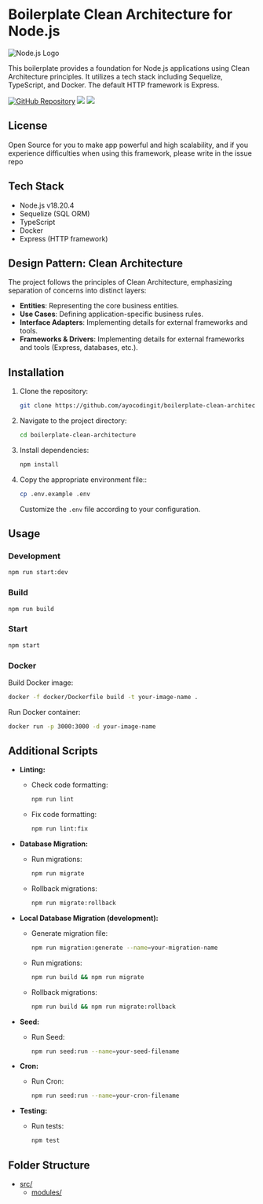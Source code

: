 # Boilerplate Clean Architecture for Node.js

![Node.js Logo](https://nodejs.org/static/images/logo.svg)

This boilerplate provides a foundation for Node.js applications using Clean Architecture principles. It utilizes a tech stack including Sequelize, TypeScript, and Docker. The default HTTP framework is Express.

[![GitHub Repository](https://img.shields.io/badge/GitHub-Repository-blue?logo=github)](https://github.com/ayocodingit/boilerplate-clean-architecture)
<a href="https://codeclimate.com/github/ayocodingit/boilerplate-clean-architecture/maintainability"><img src="https://api.codeclimate.com/v1/badges/12c10806992f9baa009f/maintainability" /></a>
<a href="https://codeclimate.com/github/ayocodingit/boilerplate-clean-architecture/test_coverage"><img src="https://api.codeclimate.com/v1/badges/12c10806992f9baa009f/test_coverage" /></a>

## License

Open Source for you to make app powerful and high scalability, and if you experience difficulties when using this framework, please write in the issue repo

## Tech Stack

- Node.js v18.20.4
- Sequelize (SQL ORM)
- TypeScript
- Docker
- Express (HTTP framework)

## Design Pattern: Clean Architecture

The project follows the principles of Clean Architecture, emphasizing separation of concerns into distinct layers:

- **Entities**: Representing the core business entities.
- **Use Cases**: Defining application-specific business rules.
- **Interface Adapters**: Implementing details for external frameworks and tools.
- **Frameworks & Drivers**: Implementing details for external frameworks and tools (Express, databases, etc.).

## Installation

1. Clone the repository:

   ```bash
   git clone https://github.com/ayocodingit/boilerplate-clean-architecture.git
   ```

2. Navigate to the project directory:

   ```bash
   cd boilerplate-clean-architecture
   ```

3. Install dependencies:

   ```bash
   npm install
   ```

4. Copy the appropriate environment file::

     ```bash
     cp .env.example .env
     ```

   Customize the `.env` file according to your configuration.

## Usage

### Development

```bash
npm run start:dev
```

### Build

```bash
npm run build
```

### Start

```bash
npm start
```

### Docker

Build Docker image:

```bash
docker -f docker/Dockerfile build -t your-image-name .
```

Run Docker container:

```bash
docker run -p 3000:3000 -d your-image-name
```

## Additional Scripts

- **Linting:**
  - Check code formatting:
    ```bash
    npm run lint
    ```
  - Fix code formatting:
    ```bash
    npm run lint:fix
    ```

- **Database Migration:**
  - Run migrations:
    ```bash
    npm run migrate
    ```
  - Rollback migrations:
    ```bash
    npm run migrate:rollback
    ```

- **Local Database Migration (development):**
  - Generate migration file:
    ```bash
    npm run migration:generate --name=your-migration-name
    ```
  - Run migrations:
    ```bash
    npm run build && npm run migrate
    ```
  - Rollback migrations:
    ```bash
    npm run build && npm run migrate:rollback
    ```

- **Seed:**
  - Run Seed:
    ```bash
    npm run seed:run --name=your-seed-filename
    ```


- **Cron:**
  - Run Cron:
    ```bash
    npm run seed:run --name=your-cron-filename
    ```

- **Testing:**
  - Run tests:
    ```bash
    npm test
    ```

## Folder Structure
- [src/](https://github.com/ayocodingit/clean-architecture-node/blob/main/src/README.md) 
  - [modules/](https://github.com/ayocodingit/clean-architecture-node/blob/main/src/modules/README.md)


